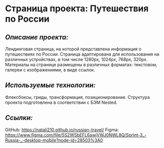 # Страница проекта: Путешествия по России

## *Описание проекта:*
Лендинговая страница, на которой представлена информация о путешествиях по России. Страница адаптирована для использования на различных устройствах, в том числе 1280px, 1024px, 768px, 320px. Материалы на странице размещены в различных форматах: текстовом, галереи с изображениями, в виде ссылок. 

## *Используемые технологии:*
Флексбоксы, гриды, трансформация, позиционирование. Структура проекта подготовлена в соответствии с БЭМ Nested.

## *Ссылки:*
GitHub: https://natali210.github.io/russian-travel/
Figma: https://www.figma.com/file/5S2WSbEFL6awjVWJ0NWL8Q/Sprint-3_-Russia-_-desktop-mobile?node-id=28503%3A0